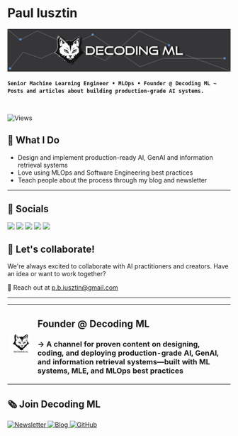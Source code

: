 # Paul Iusztin

![banner](./images/banner.jpg)

**`Senior Machine Learning Engineer • MLOps • Founder @ Decoding ML ~ Posts and articles about building production-grade AI systems.`**

<br/>

![Views](https://komarev.com/ghpvc/?username=IusztinPaul)

## 🎯 What I Do

- Design and implement production-ready AI, GenAI and information retrieval systems
- Love using MLOps and Software Engineering best practices
- Teach people about the process through my blog and newsletter

-----

## 🔗 Socials

[![](https://img.shields.io/static/v1?label&logo=substack&message=Newsletter&style=for-the-badge&color=black)](https://decodingml.substack.com/)
[![](https://img.shields.io/static/v1?label&logo=substack&message=Blog&style=for-the-badge&color=black)](https://decodingml.substack.com/)
[![](https://img.shields.io/static/v1?label&logo=linkedin&message=linkedin&style=for-the-badge&color=black)](https://www.linkedin.com/in/pauliusztin/)
[![](https://img.shields.io/static/v1?label&logo=x&message=Twitter&style=for-the-badge&color=black)](https://x.com/iusztinpaul)
[![](https://img.shields.io/static/v1?label&logo=instagram&message=Instagram&style=for-the-badge&color=black)](https://www.instagram.com/pauliusztin/)

## 🤝 Let's collaborate!

We're always excited to collaborate with AI practitioners and creators. Have an idea or want to work together?

📧 Reach out at [p.b.iusztin@gmail.com](mailto:p.b.iusztin@gmail.com)

-----

<table>
  <tr>
    <td>
      <a href="https://linktr.ee/decodingml">
        <img src="images/dml_logo.png" alt="DML Logo" width="200px"/>
      </a>
    </td>
    <td>
        <h2> Founder @ Decoding ML </h1>
        <h3> → A channel for proven content on designing, coding, and deploying production-grade AI, GenAI, and information retrieval systems—built with ML systems, MLE, and MLOps best practices </h2>
    </td>
</table>

## 🗞️ Join Decoding ML

<a href="https://decodingml.substack.com/">
  <img src="https://img.shields.io/static/v1?label&logo=substack&message=Newsletter&style=for-the-badge&color=black" alt="Newsletter"/>
</a>
<a href="https://decodingml.substack.com/">
  <img src="https://img.shields.io/static/v1?label&logo=substack&message=Blog&style=for-the-badge&color=black" alt="Blog"/>
</a>
<a href="https://github.com/decodingml">
  <img src="https://img.shields.io/static/v1?label&logo=github&message=GitHub&style=for-the-badge&color=black" alt="GitHub"/>
</a>
